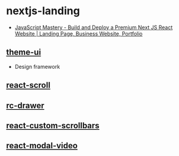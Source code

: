 # nextjs-landing

- [JavaScript Mastery - Build and Deploy a Premium Next JS React Website | Landing Page, Business Website, Portfolio](https://www.youtube.com/watch?v=iGBERMGMIvc)

## [theme-ui](https://theme-ui.com/home/)

- Design framework

## [react-scroll](https://www.npmjs.com/package/react-scroll)

## [rc-drawer](https://www.npmjs.com/package/rc-drawer)

## [react-custom-scrollbars](https://www.npmjs.com/package/react-custom-scrollbars)

## [react-modal-video](https://www.npmjs.com/package/react-modal-video)
